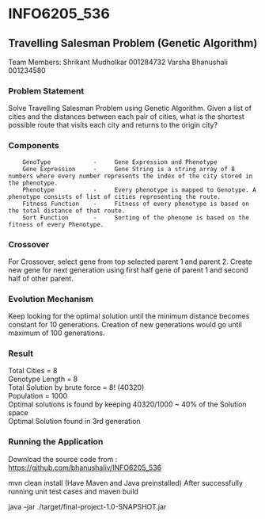 # INFO6205_536
## Travelling Salesman Problem (Genetic Algorithm)

Team Members:
Shrikant Mudholkar 001284732
Varsha Bhanushali  001234580

### Problem Statement 
Solve Travelling Salesman Problem using Genetic Algorithm.
Given a list of cities and the distances between each pair of cities, what is the shortest possible route that visits each city and returns to the origin city?

### Components

        GenoType            -     Gene Expression and Phenotype
        Gene Expression     -     Gene String is a string array of 8 numbers where every number represents the index of the city stored in the phenotype.
        Phenotype  	        -     Every phenotype is mapped to Genotype. A phenotype consists of list of cities representing the route.
        Fitness Function    -     Fitness of every phenotype is based on the total distance of that route.                   	           
        Sort Function       -     Sorting of the phenome is based on the fitness of every Phenotype.
        

### Crossover
For Crossover, select gene from top selected parent 1 and parent 2. 
Create new gene for next generation using first half gene of parent 1 and second half of other parent. 

### Evolution Mechanism 
Keep looking for the optimal solution until the minimum distance becomes constant for 10 generations. 
Creation of new generations would go until maximum of 100 generations.

### Result

Total Cities = 8<br />
Genotype Length = 8<br />
Total Solution by brute force = 8! (40320)<br />
Population = 1000<br />
Optimal solutions is found by keeping 40320/1000 ~ 40% of the Solution space<br />
Optimal Solution found in 3rd generation


### Running the Application
Download the source code from :
https://github.com/bhanushaliv/INFO6205_536

mvn clean install (Have Maven and Java preinstalled)
After successfully running unit test cases and maven build 

java –jar ./target/final-project-1.0-SNAPSHOT.jar
